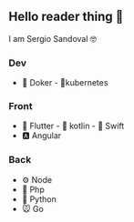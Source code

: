 ## Hello reader thing 👋
I am Sergio Sandoval 🤓
### Dev
- 🐳 Doker - 🐙kubernetes
### Front
- 📱 Flutter - 📱 kotlin - 📱 Swift
- 🅰 Angular
### Back
- ⚙ Node
- 🐘 Php
- 🐍 Python
- 🐭 Go

